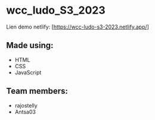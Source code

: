 # wcc_ludo_S3_2023

Lien demo netlify: [https://wcc-ludo-s3-2023.netlify.app/]

## Made using:
- HTML
- CSS
- JavaScript

## Team members:
- rajostelly
- Antsa03


